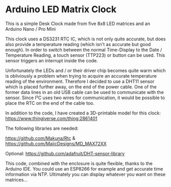 # Arduino LED Matrix Clock

This is a simple Desk Clock made from five 8x8 LED matrices and an Arduino Nano / Pro Mini

This clock uses a DS3231 RTC IC, which is not only quite accurate, but does also provide a temperature reading (which isn't as accurate but good enough).
In order to switch between the normal Time-Display to the Date / Temperature Reading, a touch sensor (TTP223) or button can be used. This sensor triggers an interrupt inside the code.

Unfortunately the LEDs and / or their driver chip becomes quite warm which is obliviously a problem when trying to acquire an accurate temperature reading of the environment.
Therefore I decided to use a DHT11 sensor which is placed further away, on the end of the power cable. One of the former data lines in an old USB cable can be used to communicate with the sensor. 
Since I²C uses two wires for communication, it would be possible to place the RTC on the end of the cable too.

In addition to the code, I have created a 3D-printable model for this clock:
https://www.thingiverse.com/thing:2861401


The following libraries are needed:

https://github.com/Makuna/Rtc & https://github.com/MajicDesigns/MD_MAX72XX

Optional: https://github.com/adafruit/DHT-sensor-library

This code, combined with the enclosure is quite flexible, thanks to the Arduino IDE.
You could use an ESP8266 for example and get accurate time information via NTP.
Ultimately you can display whatever you want on these matrices...
